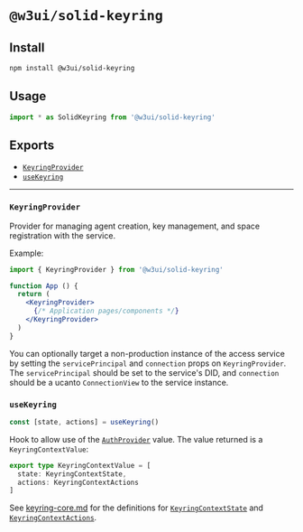 # `@w3ui/solid-keyring`

## Install

```sh
npm install @w3ui/solid-keyring
```

## Usage

```js
import * as SolidKeyring from '@w3ui/solid-keyring'
```

## Exports

* [`KeyringProvider`](#keyringprovider)
* [`useKeyring`](#usekeyring)

---

### `KeyringProvider`

Provider for managing agent creation, key management, and space registration with the service.

Example:

```jsx
import { KeyringProvider } from '@w3ui/solid-keyring'

function App () {
  return (
    <KeyringProvider>
      {/* Application pages/components */}
    </KeyringProvider>
  )
}
```

You can optionally target a non-production instance of the access service by setting the `servicePrincipal` and `connection` props on `KeyringProvider`. The `servicePrincipal` should be set to the service's DID, and `connection` should be a ucanto `ConnectionView` to the service instance.

### `useKeyring`

```ts
const [state, actions] = useKeyring()
```

Hook to allow use of the [`AuthProvider`](#authprovider) value. The value returned is a `KeyringContextValue`:

```ts
export type KeyringContextValue = [
  state: KeyringContextState,
  actions: KeyringContextActions
]
```

See [keyring-core.md](./keyring-core.md) for the definitions for [`KeyringContextState`](./keyring-core.md#keyringcontextstate) and [`KeyringContextActions`](./keyring-core.md#keyringcontextactions).
